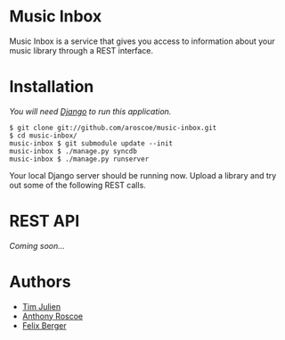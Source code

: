 Music Inbox
===========

Music Inbox is a service that gives you access to information about your music library through a REST interface. 

Installation
============

*You will need [Django][1] to run this application.*

    $ git clone git://github.com/aroscoe/music-inbox.git
    $ cd music-inbox/
    music-inbox $ git submodule update --init
    music-inbox $ ./manage.py syncdb
    music-inbox $ ./manage.py runserver

Your local Django server should be running now. Upload a library and try out some of the following REST calls.

REST API
========

*Coming soon...*

Authors
=======
* [Tim Julien][2]
* [Anthony Roscoe][3]
* [Felix Berger][4]

[1]: http://www.djangoproject.com
[2]: http://github.com/tjulien
[3]: http://github.com/aroscoe
[4]: http://github.com/fberger

